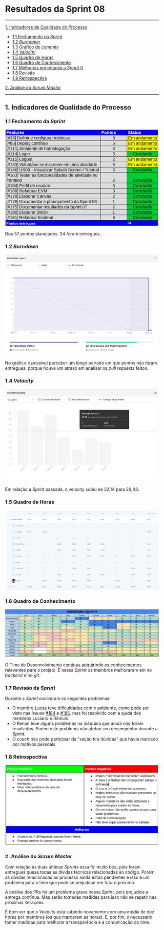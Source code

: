 # Resultados da Sprint 08
------

[1. Indicadores de Qualidade do Processo](#1-indicadores-de-qualidade-do-processo)

* [1.1 Fechamento da _Sprint_](#11-fechamento-da-sprint)
* [1.2 _Burndown_](#12-burndown)
* [1.3 Gráfico de _commits_](#13-grafico-de-commits)
* [1.4 _Velocity_](#14-velocity)
* [1.5 Quadro de Horas](#15-quadro-de-horas)
* [1.6 Quadro de Conhecimento](#16-quadro-de-conhecimento)
* [1.7 Melhorias em relação a _Sprint_ 0](#17-melhorias-em-relação-a-sprint-0)
* [1.8 Revisão](#18-revisao-da-sprint)
* [1.9 Retrospectiva](#19-retrospectiva)

[2. Análise do _Scrum Master_](#2-análise-do-scrum-master)  


------

## 1. Indicadores de Qualidade do Processo

### 1.1 Fechamento da _Sprint_
![](images/results_sprint8.png)

Dos 57 pontos planejados, 34 foram entregues.

### 1.2 _Burndown_

![](images/burndown_sprint8.png)

No gráfico é possível perceber um longo período em que pontos não foram entregues, porque houve um atraso em analisar os _pull requests_ feitos.

### 1.4 _Velocity_

![](images/velocity_sprint8.png)

Em relação a _Sprint_ passada, o velocity subiu de 22,14 para 29,43.

### 1.5 Quadro de Horas
![](images/timetable_sprint8.png)

### 1.6 Quadro de Conhecimento
![](images/knowledge_framework_sprint8.png)

O Time de Desenvolvimento continua adquirindo os conhecimentos relevantes para o projeto. E nessa _Sprint_ os membros melhoraram em no _backend_ e no _git_.

### 1.7 Revisão da _Sprint_

Durante a _Sprint_ ocorreram os seguintes problemas:

* O membro Lucas teve dificuldades com o ambiente, como pode ser visto nas _issues_ <a href="https://github.com/fga-gpp-mds/2018.1-Lacos-da-Alegria/issues/184">#184</a> e <a href="https://github.com/fga-gpp-mds/2018.1-Lacos-da-Alegria/issues/185">#185</a>, mas foi resolvido com a ajuda dos membros Luciano e Rômulo.
* O Renan teve alguns problemas na máquina que ainda não foram resolvidos. Porém este problema não afetou seu desempenho durante a _Sprint_.
* O _couch_ não pode participar da "seção tira dúvidas" que havia marcado por motivos pessoais.


### 1.8 Retrospectiva

![](images/retrospective_sprint8.png)

### 2. Análise do _Scrum Master_

Com relação às duas últimas _Sprints_ essa foi muito boa, pois foram entregues quase todas as dívidas técnicas relacionadas ao código. Porém, as dívidas relacionadas ao processo ainda estão pendentes e isso é um problema para o time que pode se prejudicar em futuro próximo.

A análise dos PRs foi um problema grave nessa _Sprint_, pois prejudica a entrega contínua. Mas serão tomadas medidas para isso não se repetir nas próximas iterações.

É bom ver que o _Velocity_ está subindo novamente com uma média de dez horas por membros (os que marcaram as horas). E, por fim, é necessário tomar medidas para melhorar a transparência e a comunicação do time.
